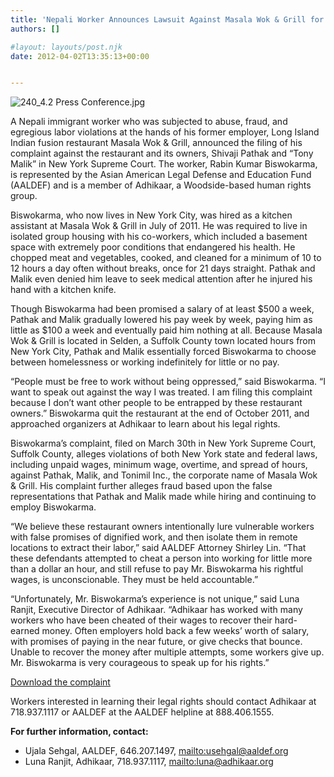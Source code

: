 ```yaml
---
title: 'Nepali Worker Announces Lawsuit Against Masala Wok & Grill for Fraud and Severe Labor Abuse'
authors: []

#layout: layouts/post.njk
date: 2012-04-02T13:35:13+00:00


---
```


![240_4.2 Press Conference.jpg](/uploads/240_4.2%20Press%20Conference.jpg)

A Nepali immigrant worker who was subjected to abuse, fraud, and egregious labor violations at the hands of his former employer, Long Island Indian fusion restaurant Masala Wok & Grill, announced the filing of his complaint against the restaurant and its owners, Shivaji Pathak and “Tony Malik” in New York Supreme Court. The worker, Rabin Kumar Biswokarma, is represented by the Asian American Legal Defense and Education Fund (AALDEF) and is a member of Adhikaar, a Woodside-based human rights group.

Biswokarma, who now lives in New York City, was hired as a kitchen assistant at Masala Wok & Grill in July of 2011. He was required to live in isolated group housing with his co-workers, which included a basement space with extremely poor conditions that endangered his health. He chopped meat and vegetables, cooked, and cleaned for a minimum of 10 to 12 hours a day often without breaks, once for 21 days straight. Pathak and Malik even denied him leave to seek medical attention after he injured his hand with a kitchen knife.

Though Biswokarma had been promised a salary of at least $500 a week, Pathak and Malik gradually lowered his pay week by week, paying him as little as $100 a week and eventually paid him nothing at all. Because Masala Wok & Grill is located in Selden, a Suffolk County town located hours from New York City, Pathak and Malik essentially forced Biswokarma to choose between homelessness or working indefinitely for little or no pay.

“People must be free to work without being oppressed,” said Biswokarma. “I want to speak out against the way I was treated. I am filing this complaint because I don’t want other people to be entrapped by these restaurant owners.” Biswokarma quit the restaurant at the end of October 2011, and approached organizers at Adhikaar to learn about his legal rights.

Biswokarma’s complaint, filed on March 30th in New York Supreme Court, Suffolk County, alleges violations of both New York state and federal laws, including unpaid wages, minimum wage, overtime, and spread of hours, against Pathak, Malik, and Tonimil Inc., the corporate name of Masala Wok & Grill. His complaint further alleges fraud based upon the false representations that Pathak and Malik made while hiring and continuing to employ Biswokarma.

“We believe these restaurant owners intentionally lure vulnerable workers with false promises of dignified work, and then isolate them in remote locations to extract their labor,” said AALDEF Attorney Shirley Lin. “That these defendants attempted to cheat a person into working for little more than a dollar an hour, and still refuse to pay Mr. Biswokarma his rightful wages, is unconscionable. They must be held accountable.”

“Unfortunately, Mr. Biswokarma’s experience is not unique,” said Luna Ranjit, Executive Director of Adhikaar. “Adhikaar has worked with many workers who have been cheated of their wages to recover their hard-earned money. Often employers hold back a few weeks’ worth of salary, with promises of paying in the near future, or give checks that bounce. Unable to recover the money after multiple attempts, some workers give up. Mr. Biswokarma is very courageous to speak up for his rights.”

[Download the complaint](/uploads/pdf/12518795_Biswokarma%20Complaint-c.pdf "PDF")

Workers interested in learning their legal rights should contact Adhikaar at 718.937.1117 or AALDEF at the AALDEF helpline at 888.406.1555.

**For further information, contact:**

-   Ujala Sehgal, AALDEF, 646.207.1497, <mailto:usehgal@aaldef.org>
-   Luna Ranjit, Adhikaar, 718.937.1117, <mailto:luna@adhikaar.org>
